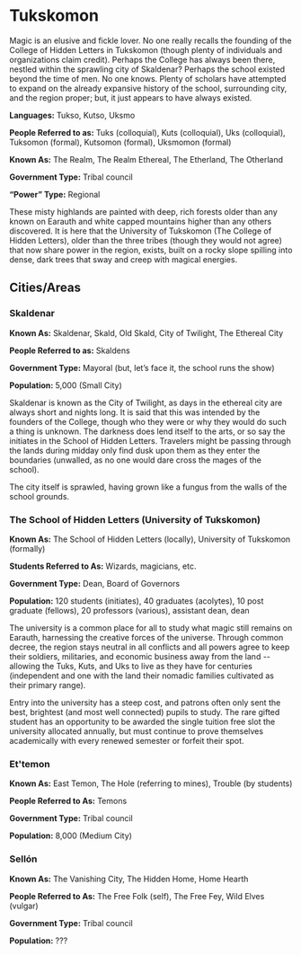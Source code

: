 # Tukskomon

Magic is an elusive and fickle lover. No one really recalls the founding of the College of Hidden Letters in Tukskomon (though plenty of individuals and organizations claim credit). Perhaps the College has always been there, nestled within the sprawling city of Skaldenar? Perhaps the school existed beyond the time of men. No one knows. Plenty of scholars have attempted to expand on the already expansive history of the school, surrounding city, and the region proper; but, it just appears to have always existed.

**Languages:** Tukso, Kutso, Uksmo

**People Referred to as:** Tuks (colloquial), Kuts (colloquial), Uks (colloquial), Tuksomon (formal), Kutsomon (formal), Uksmomon (formal)

**Known As:** The Realm, The Realm Ethereal, The Etherland, The Otherland

**Government Type:** Tribal council

**“Power” Type:** Regional

These misty highlands are painted with deep, rich forests older than any known on Earauth and white capped mountains higher than any others discovered. It is here that the University of Tukskomon (The College of Hidden Letters), older than the three tribes (though they would not agree) that now share power in the region, exists, built on a rocky slope spilling into dense, dark trees that sway and creep with magical energies.

## Cities/Areas

### Skaldenar

**Known As:** Skaldenar, Skald, Old Skald, City of Twilight, The Ethereal City

**People Referred to as:** Skaldens

**Government Type:** Mayoral (but, let’s face it, the school runs the show)

**Population:** 5,000 (Small City)

Skaldenar is known as the City of Twilight, as days in the ethereal city are always short and nights long. It is said that this was intended by the founders of the College, though who they were or why they would do such a thing is unknown. The darkness does lend itself to the arts, or so say the initiates in the School of Hidden Letters. Travelers might be passing through the lands during midday only find dusk upon them as they enter the boundaries (unwalled, as no one would dare cross the mages of the school).

The city itself is sprawled, having grown like a fungus from the walls of the school grounds.

### The School of Hidden Letters (University of Tukskomon)

**Known As:** The School of Hidden Letters (locally), University of Tukskomon (formally)

**Students Referred to As:** Wizards, magicians, etc.

**Government Type:** Dean, Board of Governors

**Population:** 120 students (initiates), 40 graduates (acolytes), 10 post graduate (fellows), 20 professors (various), assistant dean, dean

The university is a common place for all to study what magic still remains on Earauth, harnessing the creative forces of the universe. Through common decree, the region stays neutral in all conflicts and all powers agree to keep their soldiers, militaries, and economic business away from the land -- allowing the Tuks, Kuts, and Uks to live as they have for centuries (independent and one with the land their nomadic families cultivated as their primary range).

Entry into the university has a steep cost, and patrons often only sent the best, brightest (and most well connected) pupils to study. The rare gifted student has an opportunity to be awarded the single tuition free slot the university allocated annually, but must continue to prove themselves academically with every renewed semester or forfeit their spot.

### Et'temon

**Known As:** East Temon, The Hole (referring to mines), Trouble (by students)

**People Referred to As:** Temons

**Government Type:** Tribal council

**Population:** 8,000 (Medium City)

### Sellón

**Known As:** The Vanishing City, The Hidden Home, Home Hearth

**People Referred to As:** The Free Folk (self), The Free Fey, Wild Elves (vulgar)

**Government Type:** Tribal council

**Population:** ???

